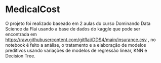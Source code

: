 # MedicalCost
O projeto foi realizado baseado em 2 aulas do curso Dominando Data Science da Flai usando a base de dados do kaggle que pode ser encontrada em https://raw.githubusercontent.com/gitflai/DDS4/main/insurance.csv , no notebook é feito a análise, o tratamento e a elaboração de modelos preditivos usando variações de modelos de regressão linear, KNN e Decision Tree.
